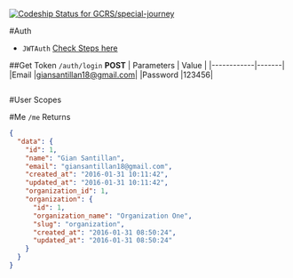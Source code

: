 [ ![Codeship Status for GCRS/special-journey](https://codeship.com/projects/31856500-a977-0133-2a7c-2289211c8d4e/status?branch=master)](https://codeship.com/projects/130891)

#Auth
  -  `JWTAuth` [Check Steps here](https://github.com/tymondesigns/jwt-auth/wiki/Installation)

##Get Token
`/auth/login` **POST**
| Parameters | Value |
|------------|-------|
|Email       |giansantillan18@gmail.com|
|Password   |123456|

```json

```

#User Scopes

#Me
`/me`
Returns
```json
{
  "data": {
    "id": 1,
    "name": "Gian Santillan",
    "email": "giansantillan18@gmail.com",
    "created_at": "2016-01-31 10:11:42",
    "updated_at": "2016-01-31 10:11:42",
    "organization_id": 1,
    "organization": {
      "id": 1,
      "organization_name": "Organization One",
      "slug": "organization",
      "created_at": "2016-01-31 08:50:24",
      "updated_at": "2016-01-31 08:50:24"
    }
  }
}
```
